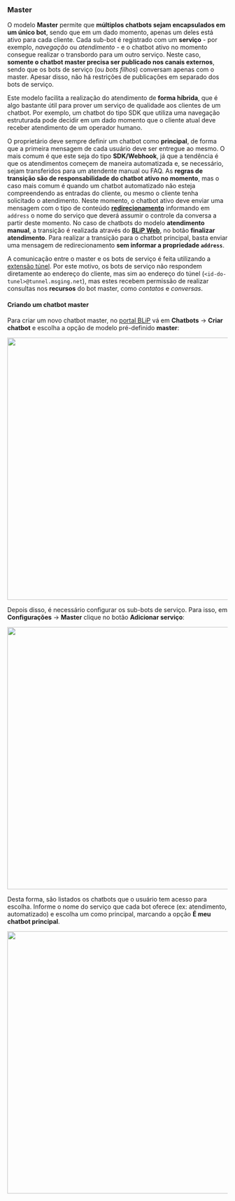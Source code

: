 ### Master

O modelo **Master** permite que **múltiplos chatbots sejam encapsulados em um único bot**, sendo que em um dado momento, apenas um deles está ativo para cada cliente. Cada sub-bot é registrado com um **serviço** - por exemplo, *navegação* ou *atendimento* - e o chatbot ativo no momento consegue realizar o transbordo para um outro serviço. Neste caso, **somente o chatbot master precisa ser publicado nos canais externos**, sendo que os bots de serviço (ou *bots filhos*) conversam apenas com o master. Apesar disso, não há restrições de publicações em separado dos bots de serviço.

Este modelo facilita a realização do atendimento de **forma híbrida**, que é algo bastante útil para prover um serviço de qualidade aos clientes de um chatbot. Por exemplo, um chatbot do tipo SDK que utiliza uma navegação estruturada pode decidir em um dado momento que o cliente atual deve receber atendimento de um operador humano. 

O proprietário deve sempre definir um chatbot como **principal**, de forma que a primeira mensagem de cada usuário deve ser entregue ao mesmo. O mais comum é que este seja do tipo **SDK/Webhook**, já que a tendência é que os atendimentos começem de maneira automatizada e, se necessário, sejam transferidos para um atendente manual ou FAQ. As **regras de transição são de responsabilidade do chatbot ativo no momento**, mas o caso mais comum é quando um chatbot automatizado não esteja compreendendo as entradas do cliente, ou mesmo o cliente tenha solicitado o atendimento. Neste momento, o chatbot ativo deve enviar uma mensagem com o tipo de conteúdo [**redirecionamento**](https://portal.blip.ai/#/docs/content-types/redirect) informando em `address` o nome do serviço que deverá assumir o controle da conversa a partir deste momento. No caso de chatbots do modelo **atendimento manual**, a transição é realizada através do [**BLiP Web**](https://web.blip.ai), no botão **finalizar atendimento**. Para realizar a transição para o chatbot principal, basta enviar uma mensagem de redirecionamento **sem informar a propriedade `address`**.

A comunicação entre o master e os bots de serviço é feita utilizando a [extensão túnel](https://portal.blip.ai/#/docs/extensions/tunnel). Por este motivo, os bots de serviço não respondem diretamente ao endereço do cliente, mas sim ao endereço do túnel (`<id-do-tunel>@tunnel.msging.net`), mas estes recebem permissão de realizar consultas nos **recursos** do bot master, como *contatos* e *conversas*.

#### Criando um chatbot master

Para criar um novo chatbot master, no [portal BLiP](https://portal.blip.ai) vá em **Chatbots** -> **Criar chatbot** e escolha a opção de modelo pré-definido **master**:

<img width="600px" src="https://github.com/takenet/messaginghub-docs/raw/master/docs/pt/templates/master1.png" />

Depois disso, é necessário configurar os sub-bots de serviço. Para isso, em  **Configurações** -> **Master** clique no botão **Adicionar serviço**:

<img width="600px" src="https://github.com/takenet/messaginghub-docs/raw/master/docs/pt/templates/master2.png" />

Desta forma, são listados os chatbots que o usuário tem acesso para escolha. Informe o nome do serviço que cada bot oferece (ex: atendimento, automatizado) e escolha um como principal, marcando a opção **É meu chatbot principal**.

<img width="600px" src="https://github.com/takenet/messaginghub-docs/raw/master/docs/pt/templates/master3.png" />
